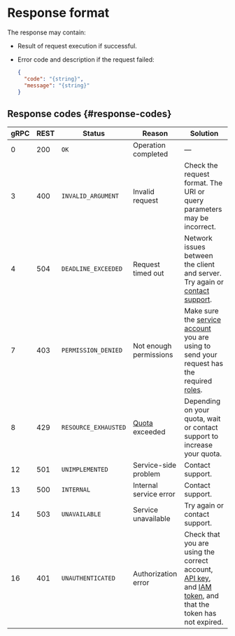 # Response format

The response may contain:

- Result of request execution if successful.
- Error code and description if the request failed:

  ```json
  {
    "code": "{string}",
    "message": "{string}"
  }
  ```

## Response codes {#response-codes}

gRPC | REST | Status               | Reason                          | Solution
 --- | ---- | -------------------- | -------------------------------- |---
0    | 200  | `OK`                 | Operation completed               | —
3    | 400  | `INVALID_ARGUMENT`   | Invalid request              | Check the request format. The URI or query parameters may be incorrect.
4    | 504  | `DEADLINE_EXCEEDED`  | Request timed out | Network issues between the client and server. Try again or [contact support](../../support/overview.md).
7    | 403  | `PERMISSION_DENIED`  | Not enough permissions                | Make sure the [service account](../../speechkit/security/index.md) you are using to send your request has the required [roles](../../iam/concepts/users/service-accounts.md).
8    | 429  | `RESOURCE_EXHAUSTED` | [Quota](../../speechkit/concepts/limits.md) exceeded | Depending on your quota, wait or contact support to increase your quota.
12   | 501  | `UNIMPLEMENTED`      | Service-side problem      | Contact support.
13   | 500  | `INTERNAL`           | Internal service error        | Contact support.
14   | 503  | `UNAVAILABLE`        | Service unavailable                | Try again or contact support.
16   | 401  | `UNAUTHENTICATED`    | Authorization error               | Check that you are using the correct account, [API key](../../iam/concepts/authorization/api-key.md), and [IAM token](../../iam/concepts/authorization/iam-token.md), and that the token has not expired.

